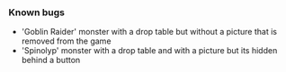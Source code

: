 ### Known bugs

- 'Goblin Raider' monster with a drop table but without a picture that is removed from the game
- 'Spinolyp' monster with a drop table and with a picture but its hidden behind a button
